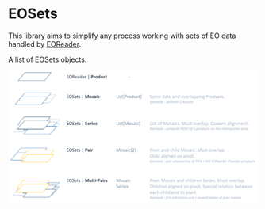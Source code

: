 # EOSets

This library aims to simplify any process working with sets of EO data handled by [EOReader](https://github.com/sertit/eoreader).

A list of EOSets objects:

![eosets_objects](docs/_static/eosets_objects.png)
